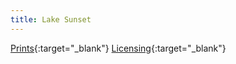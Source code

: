 ```yaml
---
title: Lake Sunset
---
```

[Prints](https://pixels.com/featured/lake-sunset-brady-lane.html){:target="_blank"}
[Licensing](https://licensing.pixels.com/featured/lake-sunset-brady-lane.html){:target="_blank"}